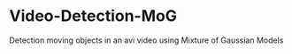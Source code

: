 Video-Detection-MoG
===================

Detection moving objects in an avi video using Mixture of Gaussian Models 